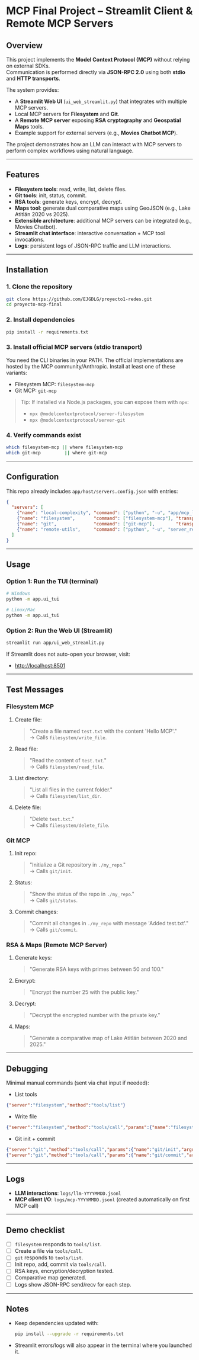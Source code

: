 # MCP Final Project – Streamlit Client & Remote MCP Servers

##  Overview
This project implements the **Model Context Protocol (MCP)** without relying on external SDKs.  
Communication is performed directly via **JSON-RPC 2.0** using both **stdio** and **HTTP transports**.  

The system provides:  
- A **Streamlit Web UI** (`ui_web_streamlit.py`) that integrates with multiple MCP servers.  
- Local MCP servers for **Filesystem** and **Git**.  
- A **Remote MCP server** exposing **RSA cryptography** and **Geospatial Maps** tools.  
- Example support for external servers (e.g., **Movies Chatbot MCP**).  

The project demonstrates how an LLM can interact with MCP servers to perform complex workflows using natural language.

---

##  Features
- **Filesystem tools**: read, write, list, delete files.  
- **Git tools**: init, status, commit.  
- **RSA tools**: generate keys, encrypt, decrypt.  
- **Maps tool**: generate dual comparative maps using GeoJSON (e.g., Lake Atitlán 2020 vs 2025).  
- **Extensible architecture**: additional MCP servers can be integrated (e.g., Movies Chatbot).  
- **Streamlit chat interface**: interactive conversation + MCP tool invocations.  
- **Logs**: persistent logs of JSON-RPC traffic and LLM interactions.

---

##  Installation

### 1. Clone the repository
```bash
git clone https://github.com/EJGDLG/proyecto1-redes.git
cd proyecto-mcp-final
```

### 2. Install dependencies
```bash
pip install -r requirements.txt
```

### 3. Install official MCP servers (stdio transport)
You need the CLI binaries in your PATH. The official implementations are hosted by the MCP community/Anthropic. Install at least one of these variants:

- Filesystem MCP: `filesystem-mcp`  
- Git MCP: `git-mcp`

> Tip: If installed via Node.js packages, you can expose them with `npx`:  
> - `npx @modelcontextprotocol/server-filesystem`  
> - `npx @modelcontextprotocol/server-git`

### 4. Verify commands exist
```bash
which filesystem-mcp || where filesystem-mcp
which git-mcp         || where git-mcp
```

---

##  Configuration
This repo already includes `app/host/servers.config.json` with entries:
```json
{
  "servers": [
    {"name": "local-complexity", "command": ["python", "-u", "app/mcp_local/server.py"], "transport": "stdio"},
    {"name": "filesystem",       "command": ["filesystem-mcp"], "transport": "stdio", "optional": true},
    {"name": "git",              "command": ["git-mcp"],        "transport": "stdio", "optional": true},
    {"name": "remote-utils",     "command": ["python", "-u", "server_remote.py"], "transport": "http"}
  ]
}
```

---

##  Usage

### Option 1: Run the TUI (terminal)
```bash
# Windows
python -m app.ui_tui

# Linux/Mac
python -m app.ui_tui
```

### Option 2: Run the Web UI (Streamlit)
```bash
streamlit run app/ui_web_streamlit.py
```

If Streamlit does not auto-open your browser, visit:  
- [http://localhost:8501](http://localhost:8501)

---

##  Test Messages

### Filesystem MCP
1. Create file:  
   > "Create a file named `test.txt` with the content 'Hello MCP'."  
   → Calls `filesystem/write_file`.

2. Read file:  
   > "Read the content of `test.txt`."  
   → Calls `filesystem/read_file`.

3. List directory:  
   > "List all files in the current folder."  
   → Calls `filesystem/list_dir`.

4. Delete file:  
   > "Delete `test.txt`."  
   → Calls `filesystem/delete_file`.

### Git MCP
1. Init repo:  
   > "Initialize a Git repository in `./my_repo`."  
   → Calls `git/init`.

2. Status:  
   > "Show the status of the repo in `./my_repo`."  
   → Calls `git/status`.

3. Commit changes:  
   > "Commit all changes in `./my_repo` with message 'Added test.txt'."  
   → Calls `git/commit`.

### RSA & Maps (Remote MCP Server)
1. Generate keys:  
   > "Generate RSA keys with primes between 50 and 100."  

2. Encrypt:  
   > "Encrypt the number 25 with the public key."  

3. Decrypt:  
   > "Decrypt the encrypted number with the private key."  

4. Maps:  
   > "Generate a comparative map of Lake Atitlán between 2020 and 2025."  

---

##  Debugging

Minimal manual commands (sent via chat input if needed):

- List tools
```json
{"server":"filesystem","method":"tools/list"}
```

- Write file
```json
{"server":"filesystem","method":"tools/call","params":{"name":"filesystem/write_file","arguments":{"path":"README_MCP_DEMO.md","content":"Hello MCP"}}}
```

- Git init + commit
```json
{"server":"git","method":"tools/call","params":{"name":"git/init","arguments":{"path":"./demo_repo"}}}
{"server":"git","method":"tools/call","params":{"name":"git/commit","arguments":{"path":"./demo_repo","message":"first commit"}}}
```

---

## Logs
- **LLM interactions**: `logs/llm-YYYYMMDD.jsonl`  
- **MCP client I/O**: `logs/mcp-YYYYMMDD.jsonl` (created automatically on first MCP call)  

---

##  Demo checklist
- [ ] `filesystem` responds to `tools/list`.  
- [ ] Create a file via `tools/call`.  
- [ ] `git` responds to `tools/list`.  
- [ ] Init repo, add, commit via `tools/call`.  
- [ ] RSA keys, encryption/decryption tested.  
- [ ] Comparative map generated.  
- [ ] Logs show JSON-RPC send/recv for each step.  

---

##  Notes
- Keep dependencies updated with:  
  ```bash
  pip install --upgrade -r requirements.txt
  ```
- Streamlit errors/logs will also appear in the terminal where you launched it.
